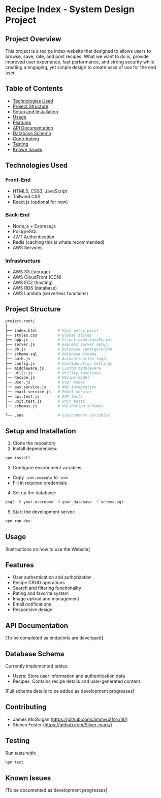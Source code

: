 # Recipe Index - System Design Project

## Project Overview

This project is a recipe index website that designed to allows users to browse, save, rate, and post recipes. 
What we want to do is, provide improved user experience, fast performance, and strong security while creating a engaging,
yet simple design to create ease of use for the end user.

## Table of Contents

- [Technologies Used](#technologies-used)
- [Project Structure](#project-structure)
- [Setup and Installation](#setup-and-installation)
- [Usage](#usage)
- [Features](#features)
- [API Documentation](#api-documentation)
- [Database Schema](#database-schema)
- [Contributing](#contributing)
- [Testing](#testing)
- [Known Issues](#known-issues)

## Technologies Used

### Front-End
- HTML5, CSS3, JavaScript
- Tailwind CSS
- React.js (optional for now)

### Back-End
- Node.js + Express.js
- PostgreSQL
- JWT Authentication
- Redis (caching this is whats recommended)
- AWS Services

### Infrastructure
- AWS S3 (storage)
- AWS CloudFront (CDN)
- AWS EC2 (hosting)
- AWS RDS (database)
- AWS Lambda (serverless functions)

## Project Structure
```bash
project-root/
│
├── index.html         # Main entry point
├── styles.css         # Global styles
├── app.js             # Client-side JavaScript
├── server.js          # Express server setup
├── db.js              # Database configuration
├── schema.sql         # Database schema
├── auth.js            # Authentication logic
├── config.js          # Configuration settings
├── middleware.js      # Custom middleware
├── utils.js           # Utility functions
│── Recipe.js          # Recipe model
│── User.js            # User model
│── aws.service.js     # AWS integration
│── email.service.js   # Email service
│── api.test.js        # API tests
│── unit.test.js       # Unit tests
│── schemas.js         # Validation schemas

└── .env               # Environment variables
```

## Setup and Installation

1. Clone the repository
2. Install dependencies:
```bash
npm install
```

3. Configure environment variables:
- Copy `.env.example` to `.env`
- Fill in required credentials

4. Set up the database:
```bash
psql -U your_username -d your_database -f schema.sql
```

5. Start the development server:
```bash
npm run dev
```

## Usage

[Instructions on how to use the Website]



## Features

- User authentication and authorization
- Recipe CRUD operations
- Search and filtering functionality
- Rating and favorite system
- Image upload and management
- Email notifications
- Responsive design



## API Documentation

[To be completed as endpoints are developed]



## Database Schema

Currently implemented tables:
- Users: Store user information and authentication data
- Recipes: Contains recipe details and user-generated content



[Full schema details to be added as development progresses]



## Contributing

- James McGuigan (https://github.com/Jimmyu2foru18/)
- Steven Foster (https://github.com/Silver-mark/)

## Testing

Run tests with:
```bash
npm test
```

## Known Issues

[To be documented as development progresses]

